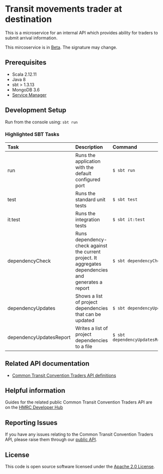 
# Transit movements trader at destination

This is a microservice for an internal API which provides ability for traders to submit arrival information.

This mircoservice is in [Beta](https://www.gov.uk/help/beta). The signature may change. 

## Prerequisites   

- Scala 2.12.11
- Java 8
- sbt > 1.3.13
- MongoDB 3.6
- [Service Manager](https://github.com/hmrc/service-manager)

## Development Setup

Run from the console using: `sbt run`

### Highlighted SBT Tasks
Task | Description | Command
:-------|:------------|:-----
run | Runs the application with the default configured port | ```$ sbt run```
test | Runs the standard unit tests | ```$ sbt test```
it:test  | Runs the integration tests | ```$ sbt it:test ```
dependencyCheck | Runs dependency-check against the current project. It aggregates dependencies and generates a report | ```$ sbt dependencyCheck```
dependencyUpdates |  Shows a list of project dependencies that can be updated | ```$ sbt dependencyUpdates```
dependencyUpdatesReport | Writes a list of project dependencies to a file | ```$ sbt dependencyUpdatesReport```

## Related API documentation 

- [Common Transit Convention Traders API definitions](https://developer.service.hmrc.gov.uk/api-documentation/docs/api/service/common-transit-convention-traders/1.0)

## Helpful information

Guides for the related public Common Transit Convention Traders API are on the [HMRC Developer Hub](https://developer.service.hmrc.gov.uk/api-documentation/docs/using-the-hub)

## Reporting Issues

If you have any issues relating to the Common Transit Convention Traders API, please raise them through our [public API](https://github.com/hmrc/common-transit-convention-traders#reporting-issues).

## License

This code is open source software licensed under the [Apache 2.0 License]("http://www.apache.org/licenses/LICENSE-2.0.html").
